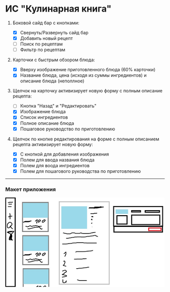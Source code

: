 # ИС "Кулинарная книга"

1. Боковой сайд бар с кнопками:

    * [x] Свернуть/Развернуть сайд бар
    * [x] Добавить новый рецепт
    * [ ] Поиск по рецептам
    * [ ] Фильтр по рецептам

2. Карточки с быстрым обзором блюда:
    
    * [x] Вверху изображение приготовленного блюда (60% карточки)
    * [x] Название блюда, цена (исходя из суммы ингредиентов) и описание блюда (неполлное)

3. Щелчок на карточку активизирует новую форму с полным описание рецепта:
    
    * [ ] Кнопка "Назад" и "Редактировать"
    * [x] Изображение блюда
    * [x] Список ингредиентов
    * [x] Полное описание блюда
    * [x] Пошаговое руководство по приготовлению
    
4. Щелчок по кнопке редактирования на форме с полным описанием рецепта активизирует новую форму:

    * [x] С кнопкой для добавления изображения
    * [x] Полем для ввода названия блюда
    * [x] Полем для воода ингредиентов
    * [x] Полем для пошагового руководства по приготовлению
    
---
### Макет приложения

![Макет приложения](Макет.jpg)

